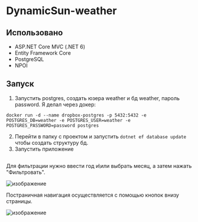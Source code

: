 # DynamicSun-weather

## Использовано
* ASP.NET Core MVC (.NET 6)
* Entity Framework Core
* PostgreSQL
* NPOI

## Запуск

1. Запустить postgres, создать юзера weather и бд weather, пароль password. Я делал через докер: 

`docker run -d --name dropbox-postgres -p 5432:5432 -e POSTGRES_DB=weather -e POSTGRES_USER=weather -e POSTGRES_PASSWORD=password postgres`

2. Перейти в папку с проектом и запустить `dotnet ef database update` чтобы создать структуру бд.
3. Запустить приложение

##
Для фильтрации нужно ввести год и\или выбрать месяц, а затем нажать "Фильтровать".


![изображение](https://github.com/1Zero11/DynamicSun-weather/assets/30704362/126cb508-09cc-4909-8ff0-b7b4a341c57b)


Постраничная навигация осуществляется с помощью кнопок внизу страницы.


![изображение](https://github.com/1Zero11/DynamicSun-weather/assets/30704362/4b578a3a-35b0-4a2d-9959-5bc3c579586d)


